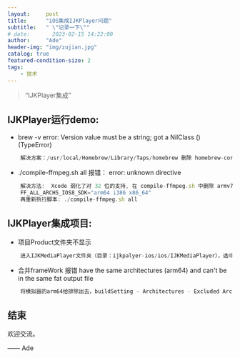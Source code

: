 ```yaml
---
layout:     post
title:      "iOS集成IJKPlayer问题"
subtitle:   " \"记录一下\""
# date:       2023-02-15 14:22:00
author:     "Ade"
header-img: "img/zujian.jpg"
catalog: true
featured-condition-size: 2
tags:
    - 技术
---
```


> “IJKPlayer集成”


## IJKPlayer运行demo:

* brew -v error: Version value must be a string; got a NilClass () (TypeError)

```js
    解决方案：/usr/local/Homebrew/Library/Taps/homebrew 删除 homebrew-core 文件
```
* ./compile-ffmpeg.sh all 报错： error: unknown directive
```js
    解决方法:  Xcode 弱化了对 32 位的支持, 在 compile-ffmpeg.sh 中删除 armv7 , 修改如下:
    FF_ALL_ARCHS_IOS8_SDK="arm64 i386 x86_64"
    再重新执行脚本: ./compile-ffmpeg.sh all 
```

## IJKPlayer集成项目:

* 项目Product文件夹不显示
```js
    进入IJKMediaPlayer文件夹（目录：ijkpalyer-ios/ios/IJKMediaPlayer），选中IJKMediaPlayer.xcodeproj，右键显示包内容，双击打开project.pbxproj，全局搜索mainGroup，mainGroup的值替换掉下一行productRefGroup的值包括注释。
```
* 合并frameWork 报错 have the same architectures (arm64) and can't be in the same fat output file
```js
    将模拟器的arm64给排除出去，buildSetting - Architectures - Excluded Architectures -Debug/Release  选择Any iOS Simulator SDK 添加上arm64
```


## 结束

欢迎交流。

—— Ade 


